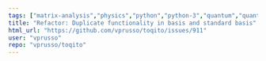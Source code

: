 ```yaml
---
tags: ["matrix-analysis","physics","python","python-3","quantum","quantum-computing","quantum-information","refactor","unitaryhack"]
title: "Refactor: Duplicate functionality in basis and standard basis"
html_url: "https://github.com/vprusso/toqito/issues/911"
user: "vprusso"
repo: "vprusso/toqito"
---
```


